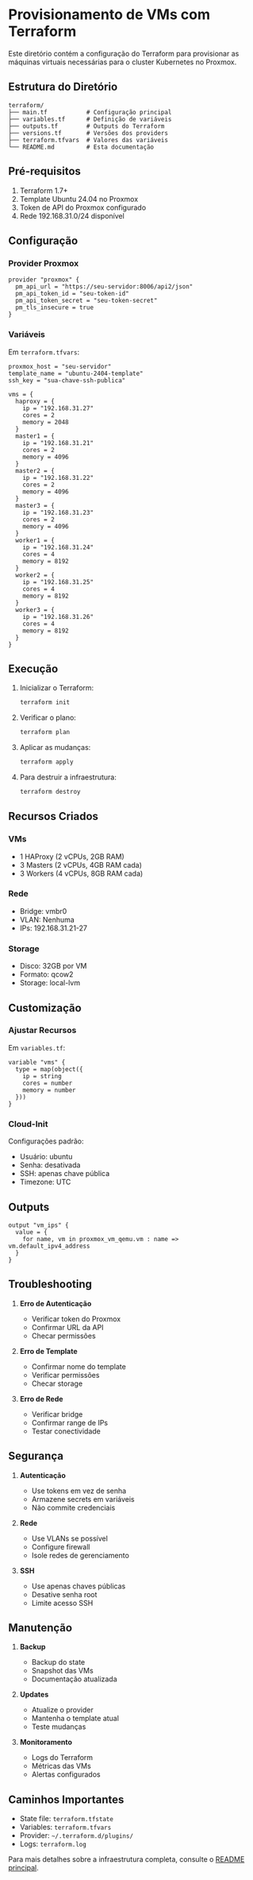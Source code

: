 # Provisionamento de VMs com Terraform

Este diretório contém a configuração do Terraform para provisionar as máquinas virtuais necessárias para o cluster Kubernetes no Proxmox.

## Estrutura do Diretório

```
terraform/
├── main.tf           # Configuração principal
├── variables.tf      # Definição de variáveis
├── outputs.tf        # Outputs do Terraform
├── versions.tf       # Versões dos providers
├── terraform.tfvars  # Valores das variáveis
└── README.md         # Esta documentação
```

## Pré-requisitos

1. Terraform 1.7+
2. Template Ubuntu 24.04 no Proxmox
3. Token de API do Proxmox configurado
4. Rede 192.168.31.0/24 disponível

## Configuração

### Provider Proxmox

```hcl
provider "proxmox" {
  pm_api_url = "https://seu-servidor:8006/api2/json"
  pm_api_token_id = "seu-token-id"
  pm_api_token_secret = "seu-token-secret"
  pm_tls_insecure = true
}
```

### Variáveis

Em `terraform.tfvars`:

```hcl
proxmox_host = "seu-servidor"
template_name = "ubuntu-2404-template"
ssh_key = "sua-chave-ssh-publica"

vms = {
  haproxy = {
    ip = "192.168.31.27"
    cores = 2
    memory = 2048
  }
  master1 = {
    ip = "192.168.31.21"
    cores = 2
    memory = 4096
  }
  master2 = {
    ip = "192.168.31.22"
    cores = 2
    memory = 4096
  }
  master3 = {
    ip = "192.168.31.23"
    cores = 2
    memory = 4096
  }
  worker1 = {
    ip = "192.168.31.24"
    cores = 4
    memory = 8192
  }
  worker2 = {
    ip = "192.168.31.25"
    cores = 4
    memory = 8192
  }
  worker3 = {
    ip = "192.168.31.26"
    cores = 4
    memory = 8192
  }
}
```

## Execução

1. Inicializar o Terraform:
   ```bash
   terraform init
   ```

2. Verificar o plano:
   ```bash
   terraform plan
   ```

3. Aplicar as mudanças:
   ```bash
   terraform apply
   ```

4. Para destruir a infraestrutura:
   ```bash
   terraform destroy
   ```

## Recursos Criados

### VMs
- 1 HAProxy (2 vCPUs, 2GB RAM)
- 3 Masters (2 vCPUs, 4GB RAM cada)
- 3 Workers (4 vCPUs, 8GB RAM cada)

### Rede
- Bridge: vmbr0
- VLAN: Nenhuma
- IPs: 192.168.31.21-27

### Storage
- Disco: 32GB por VM
- Formato: qcow2
- Storage: local-lvm

## Customização

### Ajustar Recursos

Em `variables.tf`:
```hcl
variable "vms" {
  type = map(object({
    ip = string
    cores = number
    memory = number
  }))
}
```

### Cloud-Init

Configurações padrão:
- Usuário: ubuntu
- Senha: desativada
- SSH: apenas chave pública
- Timezone: UTC

## Outputs

```hcl
output "vm_ips" {
  value = {
    for name, vm in proxmox_vm_qemu.vm : name => vm.default_ipv4_address
  }
}
```

## Troubleshooting

1. **Erro de Autenticação**
   - Verificar token do Proxmox
   - Confirmar URL da API
   - Checar permissões

2. **Erro de Template**
   - Confirmar nome do template
   - Verificar permissões
   - Checar storage

3. **Erro de Rede**
   - Verificar bridge
   - Confirmar range de IPs
   - Testar conectividade

## Segurança

1. **Autenticação**
   - Use tokens em vez de senha
   - Armazene secrets em variáveis
   - Não commite credenciais

2. **Rede**
   - Use VLANs se possível
   - Configure firewall
   - Isole redes de gerenciamento

3. **SSH**
   - Use apenas chaves públicas
   - Desative senha root
   - Limite acesso SSH

## Manutenção

1. **Backup**
   - Backup do state
   - Snapshot das VMs
   - Documentação atualizada

2. **Updates**
   - Atualize o provider
   - Mantenha o template atual
   - Teste mudanças

3. **Monitoramento**
   - Logs do Terraform
   - Métricas das VMs
   - Alertas configurados

## Caminhos Importantes

- State file: `terraform.tfstate`
- Variables: `terraform.tfvars`
- Provider: `~/.terraform.d/plugins/`
- Logs: `terraform.log`

Para mais detalhes sobre a infraestrutura completa, consulte o [README principal](../README.md). 